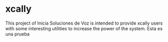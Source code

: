 # xcally
This project of Inicia Soluciones de Voz is intended to provide xcally users with some interesting utilities to increase the power of the system.
Esta es una prueba
